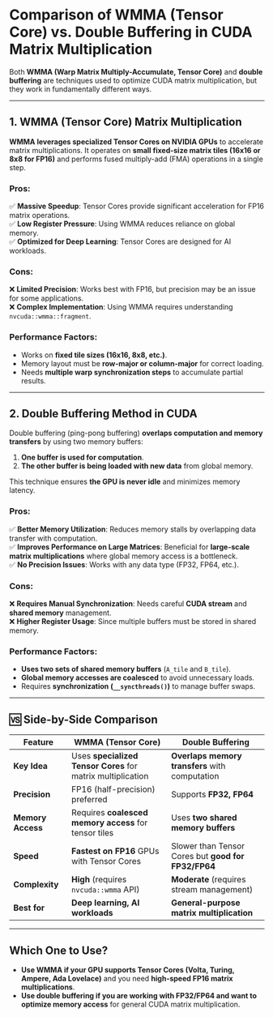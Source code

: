 #  Comparison of WMMA (Tensor Core) vs. Double Buffering in CUDA Matrix Multiplication #

Both **WMMA (Warp Matrix Multiply-Accumulate, Tensor Core)** and **double buffering** are techniques used to optimize CUDA matrix multiplication, but they work in fundamentally different ways.

---

## **1. WMMA (Tensor Core) Matrix Multiplication**
**WMMA leverages specialized Tensor Cores on NVIDIA GPUs** to accelerate matrix multiplications. It operates on **small fixed-size matrix tiles (16x16 or 8x8 for FP16)** and performs fused multiply-add (FMA) operations in a single step.

### **Pros:**
✅ **Massive Speedup**: Tensor Cores provide significant acceleration for FP16 matrix operations.  
✅ **Low Register Pressure**: Using WMMA reduces reliance on global memory.  
✅ **Optimized for Deep Learning**: Tensor Cores are designed for AI workloads.  

### **Cons:**
❌ **Limited Precision**: Works best with FP16, but precision may be an issue for some applications.  
❌ **Complex Implementation**: Using WMMA requires understanding `nvcuda::wmma::fragment`.  

### **Performance Factors:**
- Works on **fixed tile sizes (16x16, 8x8, etc.)**.
- Memory layout must be **row-major or column-major** for correct loading.
- Needs **multiple warp synchronization steps** to accumulate partial results.

---

## **2. Double Buffering Method in CUDA**
Double buffering (ping-pong buffering) **overlaps computation and memory transfers** by using two memory buffers:
1. **One buffer is used for computation**.
2. **The other buffer is being loaded with new data** from global memory.

This technique ensures **the GPU is never idle** and minimizes memory latency.

### **Pros:**
✅ **Better Memory Utilization**: Reduces memory stalls by overlapping data transfer with computation.  
✅ **Improves Performance on Large Matrices**: Beneficial for **large-scale matrix multiplications** where global memory access is a bottleneck.  
✅ **No Precision Issues**: Works with any data type (FP32, FP64, etc.).  

### **Cons:**
❌ **Requires Manual Synchronization**: Needs careful **CUDA stream** and **shared memory** management.  
❌ **Higher Register Usage**: Since multiple buffers must be stored in shared memory.  

### **Performance Factors:**
- **Uses two sets of shared memory buffers** (`A_tile` and `B_tile`).
- **Global memory accesses are coalesced** to avoid unnecessary loads.
- Requires **synchronization (`__syncthreads()`)** to manage buffer swaps.

---

## **🆚 Side-by-Side Comparison**

| Feature               | **WMMA (Tensor Core)** | **Double Buffering** |
|----------------------|----------------------|----------------------|
| **Key Idea**        | Uses **specialized Tensor Cores** for matrix multiplication | **Overlaps memory transfers** with computation |
| **Precision**       | FP16 (half-precision) preferred | Supports **FP32, FP64** |
| **Memory Access**   | Requires **coalesced memory access** for tensor tiles | Uses **two shared memory buffers** |
| **Speed**          | **Fastest on FP16** GPUs with Tensor Cores | Slower than Tensor Cores but **good for FP32/FP64** |
| **Complexity**      | **High** (requires `nvcuda::wmma` API) | **Moderate** (requires stream management) |
| **Best for**       | **Deep learning, AI workloads** | **General-purpose matrix multiplication** |

---

## **Which One to Use?**
- **Use WMMA if your GPU supports Tensor Cores (Volta, Turing, Ampere, Ada Lovelace)** and you need **high-speed FP16 matrix multiplications**.
- **Use double buffering if you are working with FP32/FP64 and want to optimize memory access** for general CUDA matrix multiplication.

